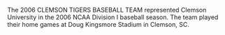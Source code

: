 The 2006 CLEMSON TIGERS BASEBALL TEAM represented Clemson University in the 2006 NCAA Division I baseball season. The team played their home games at Doug Kingsmore Stadium in Clemson, SC.
